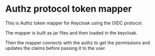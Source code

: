 # Authz protocol token mapper

This is Authz token mapper for Keycloak using the OIDC protocol.

The mapper is built as jar files and then loaded in the keycloak.

Then the mapper connects with the authz to get the permissions and updates the claims before passing it to the user.
